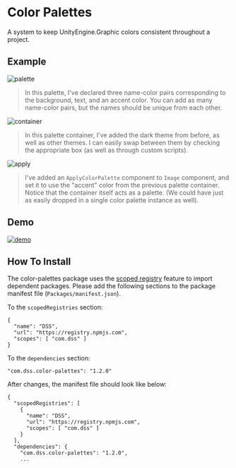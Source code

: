# Color Palettes

A system to keep UnityEngine.Graphic colors consistent throughout a project.

## Example

![palette](https://i.imgur.com/Qs3akQy.png)

> In this palette, I've declared three name-color pairs corresponding to the background, text, and an accent color. You can add as many name-color pairs, but the names should be unique from each other.

![container](https://i.imgur.com/Z3mZ88U.png)

> In this palette container, I've added the dark theme from before, as well as other themes. I can easily swap between them by checking the appropriate box (as well as through custom scripts).

![apply](https://i.imgur.com/dU2woJE.png)

> I've added an `ApplyColorPalette` component to `Image` component, and set it to use the "accent" color from the previous palette container. Notice that the container itself acts as a palette. (We could have just as easily dropped in a single color palette instance as well).

## Demo

[![demo](https://i.imgur.com/pCBwgqv.gif)](https://imgur.com/a/qSkGVFI)


## How To Install

The color-palettes package uses the [scoped registry](https://docs.unity3d.com/Manual/upm-scoped.html) feature to import
dependent packages. Please add the following sections to the package manifest
file (`Packages/manifest.json`).

To the `scopedRegistries` section:

```
{
  "name": "DSS",
  "url": "https://registry.npmjs.com",
  "scopes": [ "com.dss" ]
}
```

To the `dependencies` section:

```
"com.dss.color-palettes": "1.2.0"
```

After changes, the manifest file should look like below:

```
{
  "scopedRegistries": [
    {
      "name": "DSS",
      "url": "https://registry.npmjs.com",
      "scopes": [ "com.dss" ]
    }
  ],
  "dependencies": {
    "com.dss.color-palettes": "1.2.0",
    ...
```